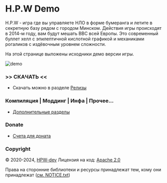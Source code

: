 # H.P.W Demo

H.P.W - игра где вы управляете НЛО в форме бумеранга и летите в секретную базу рядом с городом Минском. Действия игры происходят в 2014-м году, вам будут мешать ВВС всей Европы. Это современный буллет хелл с эпилептичной кислотной графикой и механиками рогаликов с издёвочным уровнем сложности.

На этой странице выложены исходники демо версии игры.

![demo](info/preview.gif)

### >> СКАЧАТЬ <<
- Скачать можно в разделе [Релизы](https://github.com/HPW-dev/HPW-Demo/releases)

### Компиляция | Моддинг | Инфа | Прочее...
- [Дополнительные разделы](info/misc.md)

### Donate
- [Счета для доната](info/donate.md)

### Copyright
© 2020-2024, [HPW-dev](mailto:hpwdev0@gmail.com)
Лицензия на код: [Apache 2.0](LICENSE.txt)

Права на сторонние библиотеки и ресурсы принадлежат тем, кому они принадлежат ([см. NOTICE.txt](NOTICE.txt))
